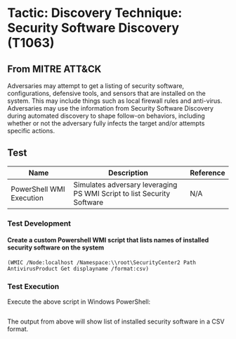 <h1> Tactic: Discovery
Technique: Security Software Discovery (T1063)  </h1>
<h2> From MITRE ATT&CK </h2>

Adversaries may attempt to get a listing of security software, configurations, defensive tools, and sensors that are installed on the system. This may include things such as local firewall rules and anti-virus. Adversaries may use the information from Security Software Discovery during automated discovery to shape follow-on behaviors, including whether or not the adversary fully infects the target and/or attempts specific actions.

<h2> Test </h2>

Name                      | Description                                                             | Reference
------------------------- | ------------------------------------------------------------------------| ------------
PowerShell WMI Execution  | Simulates adversary leveraging PS WMI Script to list Security Software  | N/A 

<h3> Test Development </h3>

<h4> Create a custom Powershell WMI script that lists names of installed security software on the system </h3>


```
(WMIC /Node:localhost /Namespace:\\root\SecurityCenter2 Path AntivirusProduct Get displayname /format:csv)
```
<h3> Test Execution </h3>

Execute the above script in Windows PowerShell: 
```

```
The output from above will show list of installed security software in a CSV format.
